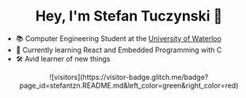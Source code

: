 <div align="center">
  
# Hey, I'm Stefan Tuczynski 👋

</div>

* 📚 Computer Engineering Student at the [University of Waterloo](https://uwaterloo.ca/)
* 🌱 Currently learning React and Embedded Programming with C
* 🛠️ Avid learner of new things

<div align="center">
![visitors](https://visitor-badge.glitch.me/badge?page_id=stefantzn.README.md&left_color=green&right_color=red)
</div>
